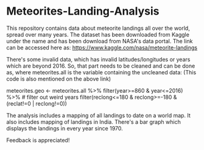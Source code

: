 # Meteorites-Landing-Analysis


This repository contains data about meteorite landings all over the world, spread over many years.
The dataset has been downloaded from Kaggle under the name and has been download from NASA's data portal. The link can be accessed here as:
https://www.kaggle.com/nasa/meteorite-landings

There's some invalid data, which has invalid latitudes/longitudes or years which are beyond 2016.
So, that part needs to be cleaned and can be done as, where meteorites.all is the variable containing the uncleaned data:
(This code is also mentioned on the above link)

meteorites.geo <- meteorites.all %>% 
filter(year>=860 & year<=2016) %>% # filter out weird years 
filter(reclong<=180 & reclong>=-180 & (reclat!=0 | reclong!=0))

The analysis includes a mapping of all landings to date on a world map.
It also includes mapping of landings in India.
There's a bar graph which displays the landings in every year since 1970.

Feedback is appreciated!
